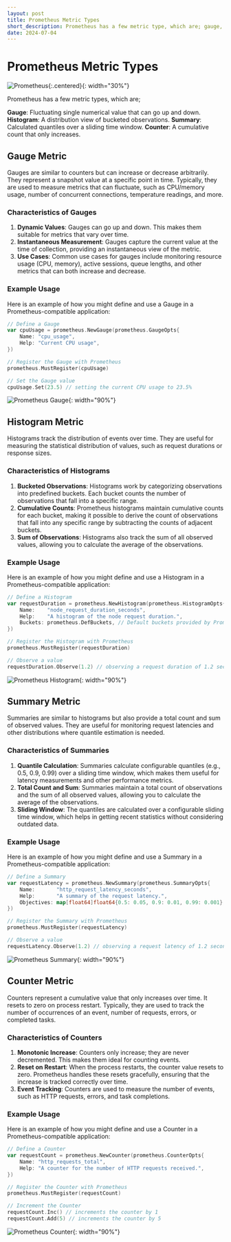 ```yaml
---
layout: post
title: Prometheus Metric Types
short_description: Prometheus has a few metric type, which are; gauge, historgram, summary, counter...
date: 2024-07-04
---
```


# Prometheus Metric Types

![Prometheus](https://raw.githubusercontent.com/rca0/rca0.github.io/master/_posts/assets/prom_logo.png){:.centered}{: width="30%"}

Prometheus has a few metric types, which are;

**Gauge**: Fluctuating single numerical value that can go up and down.
**Histogram**: A distribution view of bucketed observations.
**Summary**: Calculated quantiles over a sliding time window.
**Counter**: A cumulative count that only increases.

## Gauge Metric

Gauges are similar to counters but can increase or decrease arbitrarily. They represent a snapshot value at a specific point in time. Typically, they are used to measure metrics that can fluctuate, such as CPU/memory usage, number of concurrent connections, temperature readings, and more.

### Characteristics of Gauges

1. **Dynamic Values**: Gauges can go up and down. This makes them suitable for metrics that vary over time.
2. **Instantaneous Measurement**: Gauges capture the current value at the time of collection, providing an instantaneous view of the metric.
3. **Use Cases**: Common use cases for gauges include monitoring resource usage (CPU, memory), active sessions, queue lengths, and other metrics that can both increase and decrease.

### Example Usage

Here is an example of how you might define and use a Gauge in a Prometheus-compatible application:

```go
// Define a Gauge
var cpuUsage = prometheus.NewGauge(prometheus.GaugeOpts{
    Name: "cpu_usage",
    Help: "Current CPU usage",
})

// Register the Gauge with Prometheus
prometheus.MustRegister(cpuUsage)

// Set the Gauge value
cpuUsage.Set(23.5) // setting the current CPU usage to 23.5%
```

![Prometheus Gauge](https://raw.githubusercontent.com/rca0/rca0.github.io/master/_posts/assets/prom_gauge.png){: width="90%"}

## Histogram Metric

Histograms track the distribution of events over time. They are useful for measuring the statistical distribution of values, such as request durations or response sizes.

### Characteristics of Histograms

1. **Bucketed Observations**: Histograms work by categorizing observations into predefined buckets. Each bucket counts the number of observations that fall into a specific range.
2. **Cumulative Counts**: Prometheus histograms maintain cumulative counts for each bucket, making it possible to derive the count of observations that fall into any specific range by subtracting the counts of adjacent buckets.
3. **Sum of Observations**: Histograms also track the sum of all observed values, allowing you to calculate the average of the observations.

### Example Usage

Here is an example of how you might define and use a Histogram in a Prometheus-compatible application:

```go
// Define a Histogram
var requestDuration = prometheus.NewHistogram(prometheus.HistogramOpts{
    Name:    "node_request_duration_seconds",
    Help:    "A histogram of the node request duration.",
    Buckets: prometheus.DefBuckets, // Default buckets provided by Prometheus
})

// Register the Histogram with Prometheus
prometheus.MustRegister(requestDuration)

// Observe a value
requestDuration.Observe(1.2) // observing a request duration of 1.2 seconds
```

![Prometheus Histogram](https://raw.githubusercontent.com/rca0/rca0.github.io/master/_posts/assets/prom_histogram.png){: width="90%"}

## Summary Metric

Summaries are similar to histograms but also provide a total count and sum of observed values. They are useful for monitoring request latencies and other distributions where quantile estimation is needed.

### Characteristics of Summaries

1. **Quantile Calculation**: Summaries calculate configurable quantiles (e.g., 0.5, 0.9, 0.99) over a sliding time window, which makes them useful for latency measurements and other performance metrics.
2. **Total Count and Sum**: Summaries maintain a total count of observations and the sum of all observed values, allowing you to calculate the average of the observations.
3. **Sliding Window**: The quantiles are calculated over a configurable sliding time window, which helps in getting recent statistics without considering outdated data.

### Example Usage

Here is an example of how you might define and use a Summary in a Prometheus-compatible application:

```go
// Define a Summary
var requestLatency = prometheus.NewSummary(prometheus.SummaryOpts{
    Name:       "http_request_latency_seconds",
    Help:       "A summary of the request latency.",
    Objectives: map[float64]float64{0.5: 0.05, 0.9: 0.01, 0.99: 0.001},
})

// Register the Summary with Prometheus
prometheus.MustRegister(requestLatency)

// Observe a value
requestLatency.Observe(1.2) // observing a request latency of 1.2 seconds
```

![Prometheus Summary](https://raw.githubusercontent.com/rca0/rca0.github.io/master/_posts/assets/prom_summary.png){: width="90%"}

## Counter Metric

Counters represent a cumulative value that only increases over time. It resets to zero on process restart. Typically, they are used to track the number of occurrences of an event, number of requests, errors, or completed tasks.

### Characteristics of Counters

1. **Monotonic Increase**: Counters only increase; they are never decremented. This makes them ideal for counting events.
2. **Reset on Restart**: When the process restarts, the counter value resets to zero. Prometheus handles these resets gracefully, ensuring that the increase is tracked correctly over time.
3. **Event Tracking**: Counters are used to measure the number of events, such as HTTP requests, errors, and task completions.

### Example Usage

Here is an example of how you might define and use a Counter in a Prometheus-compatible application:

```go
// Define a Counter
var requestCount = prometheus.NewCounter(prometheus.CounterOpts{
    Name: "http_requests_total",
    Help: "A counter for the number of HTTP requests received.",
})

// Register the Counter with Prometheus
prometheus.MustRegister(requestCount)

// Increment the Counter
requestCount.Inc() // increments the counter by 1
requestCount.Add(5) // increments the counter by 5
```

![Prometheus Counter](https://raw.githubusercontent.com/rca0/rca0.github.io/master/_posts/assets/prom_counter.png){: width="90%"}
